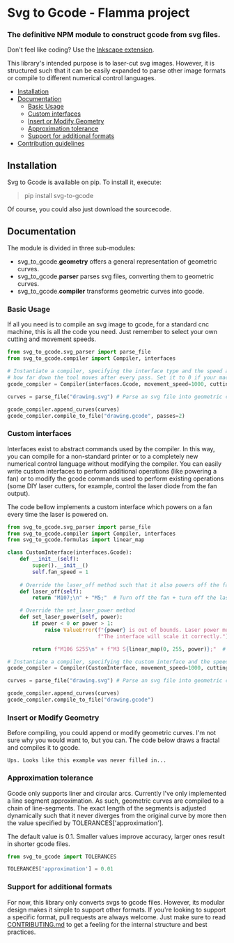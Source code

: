 
# Svg to Gcode - Flamma project
### The definitive NPM module to construct gcode from svg files.
Don't feel like coding? Use the [Inkscape extension](https://github.com/JTechPhotonics/J-Tech-Photonics-Laser-Tool).

This library's intended purpose is to laser-cut svg images. However, it is structured such that it can be easily 
expanded to parse other image formats or compile to different numerical control languages. 

* [Installation](#Installation)
* [Documentation](#Documentation)
    * [Basic Usage](#Basic-Usage)
    * [Custom interfaces](#Custom-interfaces)
    * [Insert or Modify Geometry](#Insert-or-Modify-Geometry)
    * [Approximation tolerance](#Approximation-tolerance)
    * [Support for additional formats](#Support-for-additional-formats)
* [Contribution guidelines](CONTRIBUTING.md)


## Installation
Svg to Gcode is available on pip. To install it, execute:
> pip install svg-to-gcode

Of course, you could also just download the sourcecode.

## Documentation
The module is divided in three sub-modules:
* svg_to_gcode.**geometry** offers a general representation of geometric curves.
* svg_to_gcode.**parser** parses svg files, converting them to geometric curves.
* svg_to_gcode.**compiler** transforms geometric curves into gcode. 

### Basic Usage
If all you need is to compile an svg image to gcode, for a standard cnc machine, this is all the code you need. Just 
remember to select your own cutting and movement speeds.  

```python
from svg_to_gcode.svg_parser import parse_file
from svg_to_gcode.compiler import Compiler, interfaces

# Instantiate a compiler, specifying the interface type and the speed at which the tool should move. pass_depth controls
# how far down the tool moves after every pass. Set it to 0 if your machine does not support Z axis movement.
gcode_compiler = Compiler(interfaces.Gcode, movement_speed=1000, cutting_speed=300, pass_depth=5)

curves = parse_file("drawing.svg") # Parse an svg file into geometric curves

gcode_compiler.append_curves(curves) 
gcode_compiler.compile_to_file("drawing.gcode", passes=2)
```

### Custom interfaces
Interfaces exist to abstract commands used by the compiler. In this way, you can compile for a non-standard printer or 
to a completely new numerical control language without modifying the compiler. You can easily write custom interfaces to
 perform additional operations (like powering a fan) or to modify the gcode commands used to perform existing operations
  (some DIY laser cutters, for example, control the laser diode from the fan output). 

The code bellow implements a custom interface which powers on a fan every time the laser is powered on. 
```python
from svg_to_gcode.svg_parser import parse_file
from svg_to_gcode.compiler import Compiler, interfaces
from svg_to_gcode.formulas import linear_map

class CustomInterface(interfaces.Gcode):
    def __init__(self):
        super().__init__()
        self.fan_speed = 1
    
    # Override the laser_off method such that it also powers off the fan.
    def laser_off(self):
        return "M107;\n" + "M5;"  # Turn off the fan + turn off the laser

    # Override the set_laser_power method
    def set_laser_power(self, power):
        if power < 0 or power > 1:
            raise ValueError(f"{power} is out of bounds. Laser power must be given between 0 and 1. "
                             f"The interface will scale it correctly.")

        return f"M106 S255\n" + f"M3 S{linear_map(0, 255, power)};"  # Turn on the fan + change laser power

# Instantiate a compiler, specifying the custom interface and the speed at which the tool should move.
gcode_compiler = Compiler(CustomInterface, movement_speed=1000, cutting_speed=300, pass_depth=5)

curves = parse_file("drawing.svg") # Parse an svg file into geometric curves

gcode_compiler.append_curves(curves) 
gcode_compiler.compile_to_file("drawing.gcode")
```

### Insert or Modify Geometry

Before compiling, you could append or modify geometric curves. I'm not sure why you would want to, but you can.
The code below draws a fractal and compiles it to gcode.

```
Ups. Looks like this example was never filled in...
```

### Approximation tolerance
Gcode only supports liner and circular arcs. Currently I've only implemented a line segment approximation. As such, 
geometric curves are compiled to a chain of line-segments. The exact length of the segments is adjusted dynamically such
that it never diverges from the original curve by more then the value specified by TOLERANCES['approximation'].

The default value is 0.1. Smaller values improve accuracy, larger ones result in shorter gcode files.

```python
from svg_to_gcode import TOLERANCES

TOLERANCES['approximation'] = 0.01
```


### Support for additional formats
For now, this library only converts svgs to gcode files. However, its modular design makes it simple to 
support other formats. If you're looking to support a specific format, pull requests are always welcome. Just make sure 
to read [CONTRIBUTING.md](CONTRIBUTING.md) to get a feeling for the internal structure and best practices.

